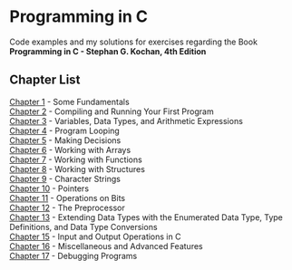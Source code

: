 # Programming in C

Code examples and my solutions for exercises regarding the Book **Programming in C - Stephan G. Kochan, 4th Edition**


## Chapter List

[Chapter 1](01-fundamentals) - Some Fundamentals  
[Chapter 2](02-first-program) - Compiling and Running Your First Program  
[Chapter 3](03-varibles-types) - Variables, Data Types, and Arithmetic Expressions  
[Chapter 4](04-program-looping) - Program Looping  
[Chapter 5](05-making-decisions) - Making Decisions  
[Chapter 6](06-arrays) - Working with Arrays  
[Chapter 7](07-functions) - Working with Functions  
[Chapter 8](08-structures) - Working with Structures  
[Chapter 9](09-character-strings) - Character Strings  
[Chapter 10](10-pointers) - Pointers  
[Chapter 11](11-bits-operations) - Operations on Bits  
[Chapter 12](12-preprocessor) - The Preprocessor  
[Chapter 13](13-enum-typedef) - Extending Data Types with the Enumerated Data Type, Type Definitions, and Data Type Conversions  
[Chapter 15](15-io-operations) - Input and Output Operations in C    
[Chapter 16](16-misc-advanced) - Miscellaneous and Advanced Features  
[Chapter 17](17-debugging-programs) - Debugging Programs
